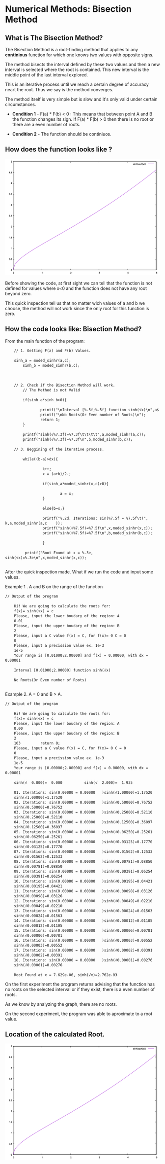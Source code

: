 # Numerical Methods: Bisection Method

## What is The Bisection Method?  

The Bisection Method is a root-finding method that applies to any **continious** function for which one knows two values with opposite signs. 

The method bisects the interval defined by these two values and then a new interval is selected where the root is contained. This new interval is the middle point of the last interval explored.

This is an iterative process until we reach a certain degree of accuracy neart the root. Thus we say is the method converges. 

The method itself is very simple but is slow and it's only valid under certain circumstances. 

* **Condition 1** -  F(a) * F(b) < 0 : This means that between point A and B the function changes its sign. If F(a) * F(b) > 0  then there is no root or there are a even number of roots. 

* **Condition 2** - The function should be continiuos.

## How does the function looks like ? 

![HiperSineRootX](https://github.com/AikaHorizon333/RTR105/blob/main/works/bisection/hipersine_function.png)


Before showing the code, at first sight we can tell that the function is not defined for values  where x<0 and the function does not have any root beyond zero. 

This quick inspection tell us that no matter wich values of a and b we choose, the method will not work since the only root for this function is zero. 

## How the code looks like: Bisection Method? 



From the main function of the program:


```
	// 1. Getting F(a) and F(b) Values.
       
	sinh_a = moded_sinhr(a,c);
        sinh_b = moded_sinhr(b,c);

	
	
	// 2. Check if the Bisection Method will work.
        // The Method is not Valid

        if(sinh_a*sinh_b>0){

                printf("\nInterval [%.5f;%.5f] function sinh(√x)\n",a$
                printf("\nNo Roots(Or Even number of Roots)\n");
                return 1;
        }

        printf("sinh(√%7.3f)=%7.3f\t\t\t\t",a,moded_sinhr(a,c));
        printf("sinh(√%7.3f)=%7.3f\n",b,moded_sinhr(b,c));

	// 3. Beggining of the iterative process. 
	
        while((b-a)>dx){
 
                 k++;
                 x = (a+b)/2.;

                 if(sinh_a*moded_sinhr(x,c)>0){

                         a = x;
                 }

                 else{b=x;}

                 printf("%.2d. Iterations: sin(%7.5f = %7.5f\t)", k,a,moded_sinhr(a,c    ));
                 printf("sinh(√%7.5f)=%7.5f\n",x,moded_sinhr(x,c));
                 printf("sinh(√%7.5f)=%7.5f\n",b,moded_sinhr(b,c));

                 }

         printf("Root Found at x = %.3e, sinh(√x)=%.3e\n",x,moded_sinhr(x,c));


```

After the quick inspection made. What if we run the code and input some values. 

Example 1 . A and B  on the range of the function

```
// Output of the program

	Hi! We are going to calculate the roots for:
	f(x)= sinh(√x) = c
	Please, input the lower boudary of the region: A
	0.01
	Please, input the upper boudary of the region: B
	2
	Please, input a C value f(x) = C, for f(x)= 0 C = 0
	0
	Please, input a precission value ex. 1e-3
	1e-5
	Your range is [0.01000;2.00000] and f(x) = 0.00000, with dx = 0.00001

	Interval [0.01000;2.00000] function sinh(√x)

	No Roots(Or Even number of Roots)


```

Example 2. A = 0 and B > A. 

```
// Output of the program

	Hi! We are going to calculate the roots for:
	f(x)= sinh(√x) = c
	Please, input the lower boudary of the region: A
	0.00
	Please, input the upper boudary of the region: B
	2
	103         return 0;
	Please, input a C value f(x) = C, for f(x)= 0 C = 0
	0
	Please, input a precission value ex. 1e-3
	1e-5
	Your range is [0.00000;2.00000] and f(x) = 0.00000, with dx = 0.00001

	sinh(√  0.000)=  0.000			sinh(√  2.000)=  1.935

	01. Iterations: sin(0.00000 = 0.00000	)sinh(√1.00000)=1.17520
	sinh(√1.00000)=1.17520
	02. Iterations: sin(0.00000 = 0.00000	)sinh(√0.50000)=0.76752
	sinh(√0.50000)=0.76752
	03. Iterations: sin(0.00000 = 0.00000	)sinh(√0.25000)=0.52110
	sinh(√0.25000)=0.52110
	04. Iterations: sin(0.00000 = 0.00000	)sinh(√0.12500)=0.36097
	sinh(√0.12500)=0.36097
	05. Iterations: sin(0.00000 = 0.00000	)sinh(√0.06250)=0.25261
	sinh(√0.06250)=0.25261
	06. Iterations: sin(0.00000 = 0.00000	)sinh(√0.03125)=0.17770
	sinh(√0.03125)=0.17770
	07. Iterations: sin(0.00000 = 0.00000	)sinh(√0.01562)=0.12533
	sinh(√0.01562)=0.12533
	08. Iterations: sin(0.00000 = 0.00000	)sinh(√0.00781)=0.08850
	sinh(√0.00781)=0.08850
	09. Iterations: sin(0.00000 = 0.00000	)sinh(√0.00391)=0.06254
	sinh(√0.00391)=0.06254
	10. Iterations: sin(0.00000 = 0.00000	)sinh(√0.00195)=0.04421
	sinh(√0.00195)=0.04421
	11. Iterations: sin(0.00000 = 0.00000	)sinh(√0.00098)=0.03126
	sinh(√0.00098)=0.03126
	12. Iterations: sin(0.00000 = 0.00000	)sinh(√0.00049)=0.02210
	sinh(√0.00049)=0.02210
	13. Iterations: sin(0.00000 = 0.00000	)sinh(√0.00024)=0.01563
	sinh(√0.00024)=0.01563
	14. Iterations: sin(0.00000 = 0.00000	)sinh(√0.00012)=0.01105
	sinh(√0.00012)=0.01105
	15. Iterations: sin(0.00000 = 0.00000	)sinh(√0.00006)=0.00781
	sinh(√0.00006)=0.00781
	16. Iterations: sin(0.00000 = 0.00000	)sinh(√0.00003)=0.00552
	sinh(√0.00003)=0.00552
	17. Iterations: sin(0.00000 = 0.00000	)sinh(√0.00002)=0.00391
	sinh(√0.00002)=0.00391
	18. Iterations: sin(0.00000 = 0.00000	)sinh(√0.00001)=0.00276
	sinh(√0.00001)=0.00276

	Root Found at x = 7.629e-06, sinh(√x)=2.762e-03

```

On the first experiment the program returns  advising that the function has no roots on the selected interval or if they exist, there is a even number of roots.  

As we know by analyzing the graph, there are no roots.  


On the second experiment, the program was able to aproximate to a root value.  

## Location of the calculated Root. 

![Located Root](https://github.com/AikaHorizon333/RTR105/blob/main/works/bisection/hipersine_function.png)

